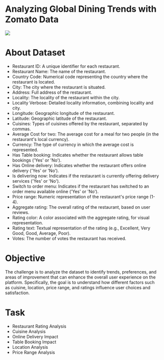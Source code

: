 # Analyzing Global Dining Trends with Zomato Data

<img src="https://etinsights.et-edge.com/wp-content/uploads/2023/12/shutterstock_2173930231.jpg"> 

# About Dataset
* Restaurant ID: A unique identifier for each restaurant.
* Restaurant Name: The name of the restaurant.
* Country Code: Numerical code representing the country where the restaurant is located.
* City: The city where the restaurant is situated.
* Address: Full address of the restaurant.
* Locality: The locality of the restaurant within the city.
* Locality Verbose: Detailed locality information, combining locality and city.
* Longitude: Geographic longitude of the restaurant.
* Latitude: Geographic latitude of the restaurant.
* Cuisines: Types of cuisines offered by the restaurant, separated by commas.
* Average Cost for two: The average cost for a meal for two people (in the restaurant's local currency).
* Currency: The type of currency in which the average cost is represented.
* Has Table booking: Indicates whether the restaurant allows table bookings ('Yes' or 'No').
* Has Online delivery: Indicates whether the restaurant offers online delivery ('Yes' or 'No').
* Is delivering now: Indicates if the restaurant is currently offering delivery services ('Yes' or 'No').
* Switch to order menu: Indicates if the restaurant has switched to an order menu available online ('Yes' or 'No').
* Price range: Numeric representation of the restaurant's price range (1-4).
* Aggregate rating: The overall rating of the restaurant, based on user reviews.
* Rating color: A color associated with the aggregate rating, for visual representation.
* Rating text: Textual representation of the rating (e.g., Excellent, Very Good, Good, Average, Poor).
* Votes: The number of votes the restaurant has received.

# Objective
The challenge is to analyze the dataset to identify trends, preferences, and areas of improvement that can enhance the overall user experience on the platform. Specifically, the goal is to understand how different factors such as cuisine, location, price range, and ratings influence user choices and satisfaction.

# Task
* Restaurant Rating Analysis
* Cuisine Analysis
* Online Delivery Impact
* Table Booking Impact
* Location Analysis
* Price Range Analysis

